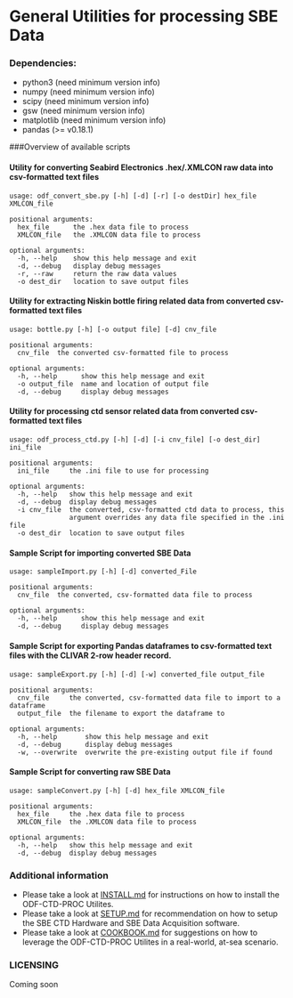 # General Utilities for processing SBE Data

### Dependencies:
 - python3 (need minimum version info)
 - numpy (need minimum version info)
 - scipy (need minimum version info)
 - gsw (need minimum version info)
 - matplotlib (need minimum version info)
 - pandas (>= v0.18.1)

###Overview of available scripts
#### Utility for converting Seabird Electronics .hex/.XMLCON raw data into csv-formatted text files
```
usage: odf_convert_sbe.py [-h] [-d] [-r] [-o destDir] hex_file XMLCON_file

positional arguments:
  hex_file      the .hex data file to process
  XMLCON_file   the .XMLCON data file to process

optional arguments:
  -h, --help    show this help message and exit
  -d, --debug   display debug messages
  -r, --raw     return the raw data values
  -o dest_dir   location to save output files
```

#### Utility for extracting Niskin bottle firing related data from converted csv-formatted text files

```
usage: bottle.py [-h] [-o output file] [-d] cnv_file

positional arguments:
  cnv_file  the converted csv-formatted file to process

optional arguments:
  -h, --help      show this help message and exit
  -o output_file  name and location of output file
  -d, --debug     display debug messages
```

#### Utility for processing ctd sensor related data from converted csv-formatted text files

```
usage: odf_process_ctd.py [-h] [-d] [-i cnv_file] [-o dest_dir] ini_file

positional arguments:
  ini_file     the .ini file to use for processing

optional arguments:
  -h, --help   show this help message and exit
  -d, --debug  display debug messages
  -i cnv_file  the converted, csv-formatted ctd data to process, this
               argument overrides any data file specified in the .ini file
  -o dest_dir  location to save output files
```

#### Sample Script for importing converted SBE Data
```
usage: sampleImport.py [-h] [-d] converted_File

positional arguments:
  cnv_file  the converted, csv-formatted data file to process

optional arguments:
  -h, --help      show this help message and exit
  -d, --debug     display debug messages
```  

#### Sample Script for exporting Pandas dataframes to csv-formatted text files with the CLIVAR 2-row header record.

```
usage: sampleExport.py [-h] [-d] [-w] converted_file output_file

positional arguments:
  cnv_file     the converted, csv-formatted data file to import to a dataframe
  output_file  the filename to export the dataframe to

optional arguments:
  -h, --help       show this help message and exit
  -d, --debug      display debug messages
  -w, --overwrite  overwrite the pre-existing output file if found
```

#### Sample Script for converting raw SBE Data
```
usage: sampleConvert.py [-h] [-d] hex_file XMLCON_file

positional arguments:
  hex_file     the .hex data file to process
  XMLCON_file  the .XMLCON data file to process

optional arguments:
  -h, --help   show this help message and exit
  -d, --debug  display debug messages
```

### Additional information
 - Please take a look at [INSTALL.md](./INSTALL.md) for instructions on how to install the ODF-CTD-PROC Utilites.
 - Please take a look at [SETUP.md](./SETUP.md) for recommendation on how to setup the SBE CTD Hardware and SBE Data Acquisition software.
 - Please take a look at [COOKBOOK.md](./COOKBOOK.md) for suggestions on how to leverage the ODF-CTD-PROC Utilites in a real-world, at-sea scenario.

### LICENSING
Coming soon 
